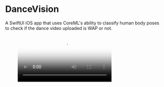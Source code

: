 # DanceVision
A SwiftUI iOS app that uses CoreML's ability to classify human body poses to check if the dance video uploaded is WAP or not.

<!-- blank line -->
<figure class="video_container">
  <video controls="true" allowfullscreen="true" poster="path/to/poster_image.png">
    <source src="WAPorNot?.mp4" type="video/mp4">
  </video>
</figure>
<!-- blank line -->
